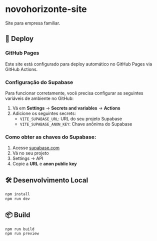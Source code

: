 # novohorizonte-site
Site para empresa familiar.

## 🚀 Deploy

### GitHub Pages
Este site está configurado para deploy automático no GitHub Pages via GitHub Actions.

### Configuração do Supabase
Para funcionar corretamente, você precisa configurar as seguintes variáveis de ambiente no GitHub:

1. Vá em **Settings** → **Secrets and variables** → **Actions**
2. Adicione os seguintes secrets:
   - `VITE_SUPABASE_URL`: URL do seu projeto Supabase
   - `VITE_SUPABASE_ANON_KEY`: Chave anônima do Supabase

### Como obter as chaves do Supabase:
1. Acesse [supabase.com](https://supabase.com)
2. Vá no seu projeto
3. Settings → API
4. Copie a **URL** e **anon public key**

## 🛠️ Desenvolvimento Local

```bash
npm install
npm run dev
```

## 📦 Build

```bash
npm run build
npm run preview
```